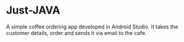# Just-JAVA
A simple coffee ordering app developed in Android Studio. It takes the customer details, order and sends it via email to the cafe.
